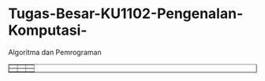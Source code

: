 # Tugas-Besar-KU1102-Pengenalan-Komputasi-
Algoritma dan Pemrograman

<table border = "1">
  <tr>
    <td></td>
    <td></td>
    <td></td>
  </tr>
  <tr>
    <td></td>
    <td></td>
    <td></td>
  </tr>
</table>

